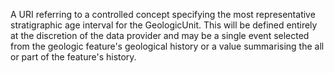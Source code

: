 A URI referring to a controlled concept specifying the most representative stratigraphic age interval for the GeologicUnit. This will be defined entirely at the discretion of the data provider and may be a single event selected from the geologic feature's geological history or a value summarising the all or part of the feature's history.
